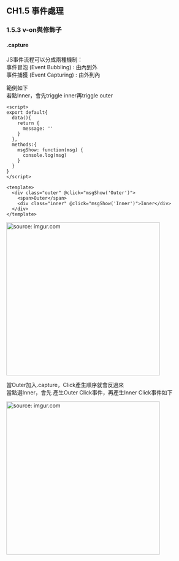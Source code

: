 ## CH1.5 事件處理

### 1.5.3 v-on與修飾子

#### .capture

JS事件流程可以分成兩種機制：  
事件冒泡 (Event Bubbling) : 由內到外  
事件捕獲 (Event Capturing) : 由外到內  


範例如下  
若點Inner，會先triggle inner再triggle outer  

```
<script>
export default{
  data(){
    return {
      message: ''
    }
  },
  methods:{
    msgShow: function(msg) {
      console.log(msg)
    }
  }
}
</script>

<template>
  <div class="outer" @click="msgShow('Outer')">
    <span>Outer</span>
    <div class="inner" @click="msgShow('Inner')">Inner</div>
  </div>
</template>
```

<a href="https://imgur.com/ytxV18G"><img src="https://i.imgur.com/ytxV18G.gif" title="source: imgur.com" width="400px" /></a>


當Outer加入.capture，Click產生順序就會反過來  
當點選Inner，會先 產生Outer Click事件，再產生Inner Click事件如下  

<a href="https://imgur.com/jqKP4oh"><img src="https://i.imgur.com/jqKP4oh.gif" title="source: imgur.com" width="400px" /></a>
